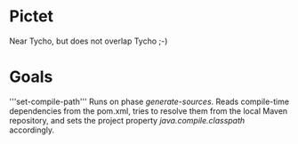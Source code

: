 # Pictet
Near Tycho, but does not overlap Tycho ;-)

# Goals
'''set-compile-path'''
Runs on phase <i>generate-sources</i>.
Reads compile-time dependencies from the pom.xml, tries to resolve them from the local Maven repository, and sets the project property <i>java.compile.classpath</i> accordingly.

